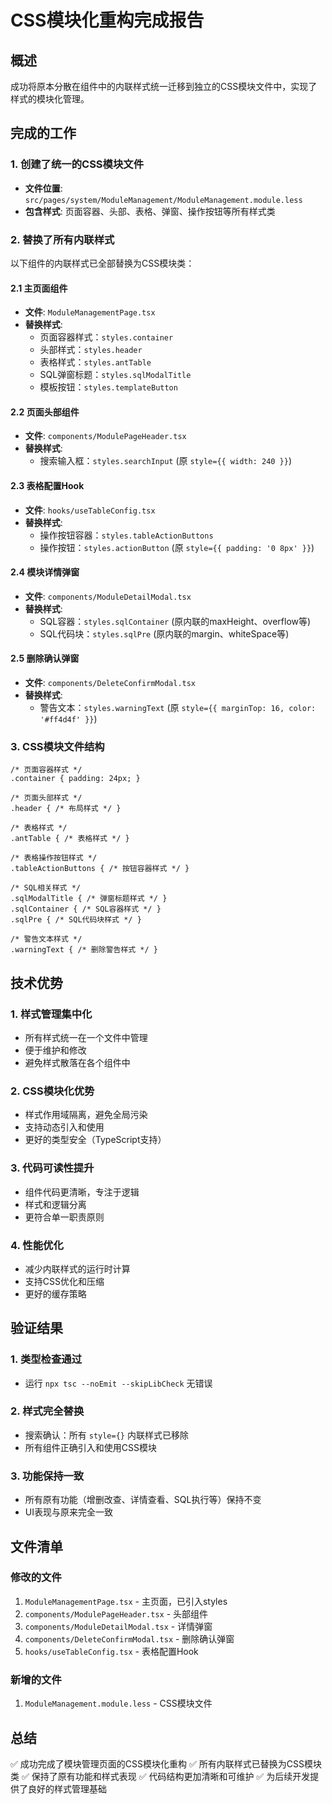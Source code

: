 # CSS模块化重构完成报告

## 概述
成功将原本分散在组件中的内联样式统一迁移到独立的CSS模块文件中，实现了样式的模块化管理。

## 完成的工作

### 1. 创建了统一的CSS模块文件
- **文件位置**: `src/pages/system/ModuleManagement/ModuleManagement.module.less`
- **包含样式**: 页面容器、头部、表格、弹窗、操作按钮等所有样式类

### 2. 替换了所有内联样式
以下组件的内联样式已全部替换为CSS模块类：

#### 2.1 主页面组件
- **文件**: `ModuleManagementPage.tsx`
- **替换样式**: 
  - 页面容器样式：`styles.container`
  - 头部样式：`styles.header` 
  - 表格样式：`styles.antTable`
  - SQL弹窗标题：`styles.sqlModalTitle`
  - 模板按钮：`styles.templateButton`

#### 2.2 页面头部组件
- **文件**: `components/ModulePageHeader.tsx`
- **替换样式**:
  - 搜索输入框：`styles.searchInput` (原 `style={{ width: 240 }}`)

#### 2.3 表格配置Hook
- **文件**: `hooks/useTableConfig.tsx`
- **替换样式**:
  - 操作按钮容器：`styles.tableActionButtons`
  - 操作按钮：`styles.actionButton` (原 `style={{ padding: '0 8px' }}`)

#### 2.4 模块详情弹窗
- **文件**: `components/ModuleDetailModal.tsx`
- **替换样式**:
  - SQL容器：`styles.sqlContainer` (原内联的maxHeight、overflow等)
  - SQL代码块：`styles.sqlPre` (原内联的margin、whiteSpace等)

#### 2.5 删除确认弹窗
- **文件**: `components/DeleteConfirmModal.tsx`
- **替换样式**:
  - 警告文本：`styles.warningText` (原 `style={{ marginTop: 16, color: '#ff4d4f' }}`)

### 3. CSS模块文件结构
```less
/* 页面容器样式 */
.container { padding: 24px; }

/* 页面头部样式 */
.header { /* 布局样式 */ }

/* 表格样式 */
.antTable { /* 表格样式 */ }

/* 表格操作按钮样式 */
.tableActionButtons { /* 按钮容器样式 */ }

/* SQL相关样式 */
.sqlModalTitle { /* 弹窗标题样式 */ }
.sqlContainer { /* SQL容器样式 */ }
.sqlPre { /* SQL代码块样式 */ }

/* 警告文本样式 */
.warningText { /* 删除警告样式 */ }
```

## 技术优势

### 1. 样式管理集中化
- 所有样式统一在一个文件中管理
- 便于维护和修改
- 避免样式散落在各个组件中

### 2. CSS模块化优势
- 样式作用域隔离，避免全局污染
- 支持动态引入和使用
- 更好的类型安全（TypeScript支持）

### 3. 代码可读性提升
- 组件代码更清晰，专注于逻辑
- 样式和逻辑分离
- 更符合单一职责原则

### 4. 性能优化
- 减少内联样式的运行时计算
- 支持CSS优化和压缩
- 更好的缓存策略

## 验证结果

### 1. 类型检查通过
- 运行 `npx tsc --noEmit --skipLibCheck` 无错误

### 2. 样式完全替换
- 搜索确认：所有 `style={}` 内联样式已移除
- 所有组件正确引入和使用CSS模块

### 3. 功能保持一致
- 所有原有功能（增删改查、详情查看、SQL执行等）保持不变
- UI表现与原来完全一致

## 文件清单

### 修改的文件
1. `ModuleManagementPage.tsx` - 主页面，已引入styles
2. `components/ModulePageHeader.tsx` - 头部组件
3. `components/ModuleDetailModal.tsx` - 详情弹窗
4. `components/DeleteConfirmModal.tsx` - 删除确认弹窗
5. `hooks/useTableConfig.tsx` - 表格配置Hook

### 新增的文件
1. `ModuleManagement.module.less` - CSS模块文件

## 总结
✅ 成功完成了模块管理页面的CSS模块化重构
✅ 所有内联样式已替换为CSS模块类
✅ 保持了原有功能和样式表现
✅ 代码结构更加清晰和可维护
✅ 为后续开发提供了良好的样式管理基础
